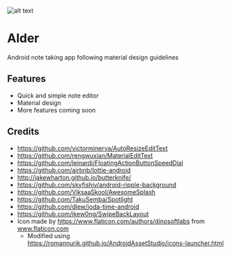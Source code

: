 ![alt text](https://github.com/KunaalKumar/Alder/blob/master/app/src/main/res/drawable/alder_icon.png "Alder")
# Alder


Android note taking app following material design guidelines

## Features

*  Quick and simple note editor
*  Material design 
*  More features coming soon

## Credits

* https://github.com/victorminerva/AutoResizeEditText
* https://github.com/rengwuxian/MaterialEditText
* https://github.com/leinardi/FloatingActionButtonSpeedDial
* https://github.com/airbnb/lottie-android
* http://jakewharton.github.io/butterknife/
* https://github.com/skyfishjy/android-ripple-background
* https://github.com/ViksaaSkool/AwesomeSplash
* https://github.com/TakuSemba/Spotlight
* https://github.com/dlew/joda-time-android
* https://github.com/ikew0ng/SwipeBackLayout
* Icon made by https://www.flaticon.com/authors/dinosoftlabs from www.flaticon.com
  * Modified using https://romannurik.github.io/AndroidAssetStudio/icons-launcher.html
